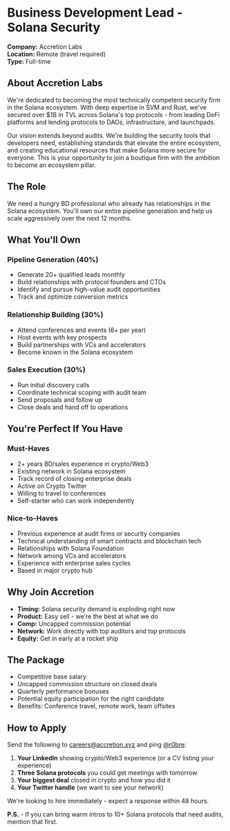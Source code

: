 # Business Development Lead - Solana Security

**Company:** Accretion Labs  
**Location:** Remote (travel required)  
**Type:** Full-time  

## About Accretion Labs

We're dedicated to becoming the most technically competent security firm in the Solana ecosystem. With deep expertise in SVM and Rust, we've secured over $1B in TVL across Solana's top protocols - from leading DeFi platforms and lending protocols to DAOs, infrastructure, and launchpads.

Our vision extends beyond audits. We're building the security tools that developers need, establishing standards that elevate the entire ecosystem, and creating educational resources that make Solana more secure for everyone. This is your opportunity to join a boutique firm with the ambition to become an ecosystem pillar.

## The Role

We need a hungry BD professional who already has relationships in the Solana ecosystem. You'll own our entire pipeline generation and help us scale aggressively over the next 12 months.

## What You'll Own

### Pipeline Generation (40%)
- Generate 20+ qualified leads monthly
- Build relationships with protocol founders and CTOs
- Identify and pursue high-value audit opportunities
- Track and optimize conversion metrics

### Relationship Building (30%)
- Attend conferences and events (6+ per year)
- Host events with key prospects
- Build partnerships with VCs and accelerators
- Become known in the Solana ecosystem

### Sales Execution (30%)
- Run initial discovery calls
- Coordinate technical scoping with audit team
- Send proposals and follow up
- Close deals and hand off to operations

## You're Perfect If You Have

### Must-Haves
- 2+ years BD/sales experience in crypto/Web3
- Existing network in Solana ecosystem
- Track record of closing enterprise deals
- Active on Crypto Twitter
- Willing to travel to conferences
- Self-starter who can work independently

### Nice-to-Haves
- Previous experience at audit firms or security companies
- Technical understanding of smart contracts and blockchain tech
- Relationships with Solana Foundation
- Network among VCs and accelerators
- Experience with enterprise sales cycles
- Based in major crypto hub

## Why Join Accretion

- **Timing:** Solana security demand is exploding right now
- **Product:** Easy sell - we're the best at what we do
- **Comp:** Uncapped commission potential
- **Network:** Work directly with top auditors and top protocols
- **Equity:** Get in early at a rocket ship

## The Package

- Competitive base salary
- Uncapped commission structure on closed deals
- Quarterly performance bonuses
- Potential equity participation for the right candidate
- Benefits: Conference travel, remote work, team offsites

## How to Apply

Send the following to careers@accretion.xyz and ping [@r0bre](https://t.me/robrto):

1. **Your LinkedIn** showing crypto/Web3 experience (or a CV listing your experience)
2. **Three Solana protocols** you could get meetings with tomorrow
3. **Your biggest deal** closed in crypto and how you did it
4. **Your Twitter handle** (we want to see your network)

We're looking to hire immediately - expect a response within 48 hours.

**P.S.** - If you can bring warm intros to 10+ Solana protocols that need audits, mention that first.
